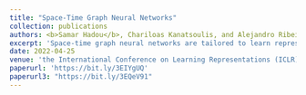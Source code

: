 ```yaml
---
title: "Space-Time Graph Neural Networks"
collection: publications
authors: <b>Samar Hadou</b>, Chariloas Kanatsoulis, and Alejandro Ribeiro
excerpt: 'Space-time graph neural networks are tailored to learn representations from time-varying graph data that are defined over a joint space-time domain. In this paper, we introduce a new notion of convolutions that led to introducing this new vartiation of GNNs and prove its stability to domain deformations.'
date: 2022-04-25
venue: 'the International Conference on Learning Representations (ICLR)'
paperurl: 'https://bit.ly/3EIYgUQ'
paperurl3: "https://bit.ly/3EQeV91"
---
```

